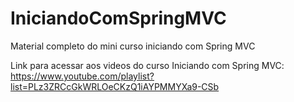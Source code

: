 # IniciandoComSpringMVC
Material completo do mini curso iniciando com Spring MVC

Link para acessar aos videos do curso Iniciando com Spring MVC:
https://www.youtube.com/playlist?list=PLz3ZRCcGkWRLOeCKzQ1iAYPMMYXa9-CSb
